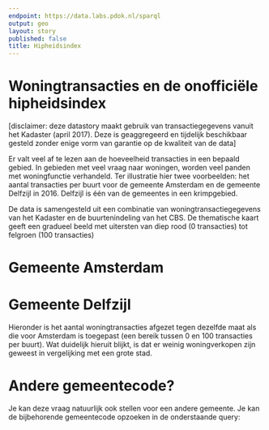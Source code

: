 ```yaml
---
endpoint: https://data.labs.pdok.nl/sparql
output: geo
layout: story
published: false
title: Hipheidsindex
---
```


<h1>Woningtransacties en de onofficiële hipheidsindex</h1>

<p>[disclaimer: deze datastory maakt gebruik van transactiegegevens
vanuit het Kadaster (april 2017).  Deze is geaggregeerd en tijdelijk
beschikbaar gesteld zonder enige vorm van garantie op de kwaliteit van
de data]</p>

<p>Er valt veel af te lezen aan de hoeveelheid transacties in een
bepaald gebied.  In gebieden met veel vraag naar woningen, worden veel
panden met woningfunctie verhandeld.  Ter illustratie hier twee
voorbeelden: het aantal transacties per buurt voor de gemeente
Amsterdam en de gemeente Delfzijl in 2016.  Delfzijl is één van de
gemeentes in een krimpgebied.</p>

<p>De data is samengesteld uit een combinatie van
woningtransactiegegevens van het Kadaster en de buurtenindeling van
het CBS.  De thematische kaart geeft een gradueel beeld met uitersten
van diep rood (0 transacties) tot felgroen (100 transacties)</p>

<h1>Gemeente Amsterdam</h1>

<query data-endpoint="https://data.labs.pdok.nl/sparql"
       data-query-ref="amsterdam-hipheid.rq">
</query>

<h1>Gemeente Delfzijl</h1>

<p>Hieronder is het aantal woningtransacties afgezet tegen dezelfde
maat als die voor Amsterdam is toegepast (een bereik tussen 0 en 100
transacties per buurt).  Wat duidelijk hieruit blijkt, is dat er
weinig woningverkopen zijn geweest in vergelijking met een grote
stad.</p>

<query data-endpoint="https://data.labs.pdok.nl/sparql"
       data-query-ref="delfzijl-hipheid.rq">
</query>

<h1>Andere gemeentecode?</h1>

<p>Je kan deze vraag natuurlijk ook stellen voor een andere gemeente.
Je kan de bijbehorende gemeentecode opzoeken in de onderstaande
query:</p>

<query data-endpoint="https://data.labs.pdok.nl/sparql"
       data-output="table"
       data-query-ref="gemeente-lookup.rq">
</query>
